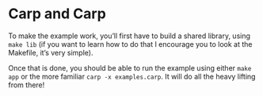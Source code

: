 # Carp and Carp

To make the example work, you’ll first have to build a shared library, using
`make lib` (if you want to learn how to do that I encourage you to look at the
Makefile, it’s very simple).

Once that is done, you should be able to run the example using either `make app`
or the more familiar `carp -x examples.carp`. It will do all the heavy lifting
from there!
